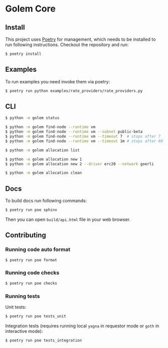 # Golem Core

## Install

This project uses [Poetry](https://python-poetry.org/) for management, which needs to be installed to run following instructions.
Checkout the repository and run:

```bash
$ poetry install
```

## Examples

To run examples you need invoke them via poetry:

```bash
$ poetry run python examples/rate_providers/rate_providers.py
```

## CLI

```bash
$ python -m golem status

$ python -m golem find-node --runtime vm
$ python -m golem find-node --runtime vm --subnet public-beta 
$ python -m golem find-node --runtime vm --timeout 7  # stops after 7  seconds
$ python -m golem find-node --runtime vm --timeout 1m # stops after 60 seconds

$ python -m golem allocation list

$ python -m golem allocation new 1
$ python -m golem allocation new 2 --driver erc20 --network goerli

$ python -m golem allocation clean
```

## Docs

To build docs run following commands:

```bash
$ poetry run poe sphinx
```

Then you can open `build/api.html` file in your web browser. 

## Contributing

### Running code auto format

```bash
$ poetry run poe format
```

### Running code checks

```bash
$ poetry run poe checks
```

### Running tests

Unit tests:

```bash
$ poetry run poe tests_unit
```

Integration tests (requires running local `yagna` in requestor mode or `goth` in interactive mode):

```bash
$ poetry run poe tests_integration
```
